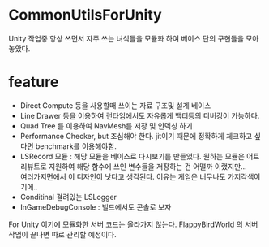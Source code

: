 # CommonUtilsForUnity

Unity 작업중 항상 쓰면서 자주 쓰는 녀석들을 모듈화 하여 베이스 단의 구현들을 모아놓았다.

# feature  
- Direct Compute 등을 사용할때 쓰이는 자료 구조및 설계 베이스
- Line Drawer 등을 이용하여 런타임에서도 자유롭게 백터등의 디버깅이 가능하다. 
- Quad Tree 를 이용하여 NavMesh를 저장 및 인덱싱 하기
- Performance Checker, but 조심해야 한다. jit이기 때문에 정확하게 체크하고 싶다면 benchmark를 이용해야함.
- LSRecord 모듈 : 해당 모듈을 베이스로 다시보기를 만들었다. 원하는 모듈은 어트리뷰트로 지원하여 해당 함수에 쓰인 변수들을 저장하는 건 어떨까 이랬지만...  
여러가지면에서 이 디자인이 낫다고 생각된다. 이유는 게임은 너무나도 가지각색이기에..  
- Conditinal 걸려있는 LSLogger
- InGameDebugConsole : 빌드에서도 콘솔로 보자

  
For Unity 이기에 모듈화한 서버 코드는 올라가지 않는다. 
FlappyBirdWorld 의 서버작업이 끝나면 따로 관리할 예정이다.  
